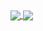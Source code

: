 <a href="https://github.com/astrorick">
  <img align="center" src="https://github-readme-stats.vercel.app/api/pin/?username=astrorick&count_private=true&show_icons=true&include_all_commits=true&theme=city_lights" />
</a>
<a href="https://github.com/astrorick">
  <img align="center" src="https://github-readme-stats.vercel.app/api/pin/?username=astrorick&langs_count=8&layout=compact&theme=city_lights" />
</a>

<!--
[![Stats](https://github-readme-stats.vercel.app/api/?username=astrorick&count_private=true&show_icons=true&include_all_commits=true&theme=city_lights)](https://github.com/astrorick)
[![Top Langs](https://github-readme-stats.vercel.app/api/top-langs/?username=astrorick&langs_count=8&layout=compact&theme=city_lights)](https://github.com/astrorick)
-->
